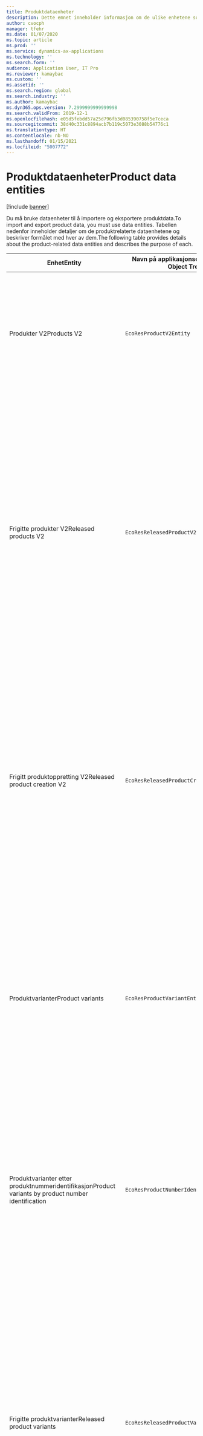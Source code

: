 ```yaml
---
title: Produktdataenheter
description: Dette emnet inneholder informasjon om de ulike enhetene som kan brukes til å importere og eksportere produktdata.
author: cvocph
manager: tfehr
ms.date: 01/07/2020
ms.topic: article
ms.prod: ''
ms.service: dynamics-ax-applications
ms.technology: ''
ms.search.form: ''
audience: Application User, IT Pro
ms.reviewer: kamaybac
ms.custom: ''
ms.assetid: ''
ms.search.region: global
ms.search.industry: ''
ms.author: kamaybac
ms.dyn365.ops.version: 7.2999999999999998
ms.search.validFrom: 2019-12-1
ms.openlocfilehash: e05d5febdd57a25d796fb3d085390758f5e7ceca
ms.sourcegitcommit: 38d40c331c8894acb7b119c5073e3088b54776c1
ms.translationtype: HT
ms.contentlocale: nb-NO
ms.lasthandoff: 01/15/2021
ms.locfileid: "5007772"
---
```

# <a name="product-data-entities"></a><span data-ttu-id="bcd7a-103">Produktdataenheter</span><span class="sxs-lookup"><span data-stu-id="bcd7a-103">Product data entities</span></span>

[!include [banner](../includes/banner.md)]

<span data-ttu-id="bcd7a-104">Du må bruke dataenheter til å importere og eksportere produktdata.</span><span class="sxs-lookup"><span data-stu-id="bcd7a-104">To import and export product data, you must use data entities.</span></span> <span data-ttu-id="bcd7a-105">Tabellen nedenfor inneholder detaljer om de produktrelaterte dataenhetene og beskriver formålet med hver av dem.</span><span class="sxs-lookup"><span data-stu-id="bcd7a-105">The following table provides details about the product-related data entities and describes the purpose of each.</span></span>

| <span data-ttu-id="bcd7a-106">Enhet</span><span class="sxs-lookup"><span data-stu-id="bcd7a-106">Entity</span></span> | <span data-ttu-id="bcd7a-107">Navn på applikasjonsobjekttre (AOT) (type)</span><span class="sxs-lookup"><span data-stu-id="bcd7a-107">Application Object Tree (AOT) name (type)</span></span> | <span data-ttu-id="bcd7a-108">Notater</span><span class="sxs-lookup"><span data-stu-id="bcd7a-108">Notes</span></span> |
|--------|-------------------------------------------|-------|
| <span data-ttu-id="bcd7a-109">Produkter V2</span><span class="sxs-lookup"><span data-stu-id="bcd7a-109">Products V2</span></span> | `EcoResProductV2Entity` | <span data-ttu-id="bcd7a-110">Denne enheten brukes til å importere og eksportere delte produkter, distinkte produkter og produktstandarder.</span><span class="sxs-lookup"><span data-stu-id="bcd7a-110">This entity is used to import and export shared products-distinct products and product masters.</span></span> <span data-ttu-id="bcd7a-111">Den muliggjør oppdateringer.</span><span class="sxs-lookup"><span data-stu-id="bcd7a-111">It allows for updates.</span></span> <span data-ttu-id="bcd7a-112">Den støtter ikke settbaserte SQL-operasjoner.</span><span class="sxs-lookup"><span data-stu-id="bcd7a-112">It doesn't support set-based SQL operations.</span></span> <span data-ttu-id="bcd7a-113">Den er aktivert for Open Data Protocol (OData).</span><span class="sxs-lookup"><span data-stu-id="bcd7a-113">It's enabled for Open Data Protocol (OData).</span></span> |
| <span data-ttu-id="bcd7a-114">Frigitte produkter V2</span><span class="sxs-lookup"><span data-stu-id="bcd7a-114">Released products V2</span></span> | `EcoResReleasedProductV2Entity` | <span data-ttu-id="bcd7a-115">Denne enheten brukes til å importere og eksportere utgitte produkter, distinkte produkter og produktstandarder.</span><span class="sxs-lookup"><span data-stu-id="bcd7a-115">This entity is used to import and export released products-distinct products and product masters.</span></span> <span data-ttu-id="bcd7a-116">Den muliggjør oppdateringer.</span><span class="sxs-lookup"><span data-stu-id="bcd7a-116">It allows for updates.</span></span> <span data-ttu-id="bcd7a-117">Den krever at det delte produktet allerede er opprettet.</span><span class="sxs-lookup"><span data-stu-id="bcd7a-117">It requires that the shared product already be created.</span></span> <span data-ttu-id="bcd7a-118">Når et nytt, frigitt produkt importeres, oppstår en utgivelse av det delte produktet.</span><span class="sxs-lookup"><span data-stu-id="bcd7a-118">When a new released product is imported, a release of the shared product occurs.</span></span> <span data-ttu-id="bcd7a-119">Det finnes også separate enheter som kan brukes til å importere og eksportere frigitte produktstandarder og frigitte forskjellige varianter.</span><span class="sxs-lookup"><span data-stu-id="bcd7a-119">There are also separate entities that can be used to import and export released product masters and released distinct variants.</span></span> <span data-ttu-id="bcd7a-120">Denne enheten støtter ikke sett-baserte SQL-operasjoner eller sletteoperasjoner.</span><span class="sxs-lookup"><span data-stu-id="bcd7a-120">This entity doesn't support set-based SQL operations or delete operations.</span></span> <span data-ttu-id="bcd7a-121">Den er aktivert for OData.</span><span class="sxs-lookup"><span data-stu-id="bcd7a-121">It's enabled for OData.</span></span> |
| <span data-ttu-id="bcd7a-122">Frigitt produktoppretting V2</span><span class="sxs-lookup"><span data-stu-id="bcd7a-122">Released product creation V2</span></span> | `EcoResReleasedProductCreationV2Entity` | <span data-ttu-id="bcd7a-123">Denne enheten brukes til å importere delte produkter og frigitte produkter i ett trinn.</span><span class="sxs-lookup"><span data-stu-id="bcd7a-123">This entity is used to import shared products and released products in one step.</span></span> <span data-ttu-id="bcd7a-124">Selv om den støtter eksport, anbefales ikke denne bruken, fordi formålet med enheten er produktoppretting.</span><span class="sxs-lookup"><span data-stu-id="bcd7a-124">Although it supports exports, that use isn't recommended, because the purpose of the entity is product creation.</span></span> <span data-ttu-id="bcd7a-125">Den støtter ikke oppdateringer.</span><span class="sxs-lookup"><span data-stu-id="bcd7a-125">It doesn't support updates.</span></span> <span data-ttu-id="bcd7a-126">Den støtter et begrenset sett med felt (felt som er tilgjengelige i dialogboksen for produktoppretting).</span><span class="sxs-lookup"><span data-stu-id="bcd7a-126">It supports a limited set of fields (fields that are available in the product creation dialog box).</span></span> <span data-ttu-id="bcd7a-127">Den støtter ikke settbaserte SQL-operasjoner.</span><span class="sxs-lookup"><span data-stu-id="bcd7a-127">It doesn't support set-based SQL operations.</span></span> <span data-ttu-id="bcd7a-128">Den er ikke eksponert gjennom OData.</span><span class="sxs-lookup"><span data-stu-id="bcd7a-128">It isn't exposed through OData.</span></span> |
| <span data-ttu-id="bcd7a-129">Produktvarianter</span><span class="sxs-lookup"><span data-stu-id="bcd7a-129">Product variants</span></span> | `EcoResProductVariantEntity` | <span data-ttu-id="bcd7a-130">Denne enheten brukes til å importere og eksportere delte produktvarianter.</span><span class="sxs-lookup"><span data-stu-id="bcd7a-130">This entity is used to import and export shared product variants.</span></span> <span data-ttu-id="bcd7a-131">Den muliggjør oppdateringer.</span><span class="sxs-lookup"><span data-stu-id="bcd7a-131">It allows for updates.</span></span> <span data-ttu-id="bcd7a-132">Den krever at dimensjonsverdiene allerede er opprettet.</span><span class="sxs-lookup"><span data-stu-id="bcd7a-132">It requires that dimension values already be created.</span></span> <span data-ttu-id="bcd7a-133">Integreringsnøkkelen er produktstandarden pluss produktdimensjonene.</span><span class="sxs-lookup"><span data-stu-id="bcd7a-133">The integration key is the product master plus product dimensions.</span></span> <span data-ttu-id="bcd7a-134">Denne enheten støtter ikke settbaserte SQL-operasjoner.</span><span class="sxs-lookup"><span data-stu-id="bcd7a-134">This entity doesn't support set-based SQL operations.</span></span> <span data-ttu-id="bcd7a-135">Den er aktivert for OData.</span><span class="sxs-lookup"><span data-stu-id="bcd7a-135">It's enabled for OData.</span></span> <span data-ttu-id="bcd7a-136">Den støtter sletteoperasjoner.</span><span class="sxs-lookup"><span data-stu-id="bcd7a-136">It supports delete operations.</span></span> <span data-ttu-id="bcd7a-137">Den kan ikke utvides ved å legge til nye produktdimensjoner.</span><span class="sxs-lookup"><span data-stu-id="bcd7a-137">It can't be extended through the addition of new product dimensions.</span></span> |
| <span data-ttu-id="bcd7a-138">Produktvarianter etter produktnummeridentifikasjon</span><span class="sxs-lookup"><span data-stu-id="bcd7a-138">Product variants by product number identification</span></span> | `EcoResProductNumberIdentifiedProductVariantEntity` | <span data-ttu-id="bcd7a-139">Denne enheten brukes til å importere og eksportere delte produktvarianter.</span><span class="sxs-lookup"><span data-stu-id="bcd7a-139">This entity is used to import and export shared product variants.</span></span> <span data-ttu-id="bcd7a-140">Den muliggjør oppdateringer.</span><span class="sxs-lookup"><span data-stu-id="bcd7a-140">It allows for updates.</span></span> <span data-ttu-id="bcd7a-141">Den krever at dimensjonsverdiene allerede er opprettet.</span><span class="sxs-lookup"><span data-stu-id="bcd7a-141">It requires that dimension values already be created.</span></span> <span data-ttu-id="bcd7a-142">Integreringsnøkkelen er produktnummeret (mens integreringsnøkkelen for enheten **Produktvarianter** er produktstandarden pluss produktdimensjonene).</span><span class="sxs-lookup"><span data-stu-id="bcd7a-142">The integration key is the product number (whereas the integration key for the **Product variants** entity is the product master plus product dimensions).</span></span> |
| <span data-ttu-id="bcd7a-143">Frigitte produktvarianter</span><span class="sxs-lookup"><span data-stu-id="bcd7a-143">Released product variants</span></span> | `EcoResReleasedProductVariantEntity` | <span data-ttu-id="bcd7a-144">Denne enheten brukes til å importere og eksportere frigitte produktvarianter.</span><span class="sxs-lookup"><span data-stu-id="bcd7a-144">This entity is used to import and export released product variants.</span></span> <span data-ttu-id="bcd7a-145">Den muliggjør oppdateringer.</span><span class="sxs-lookup"><span data-stu-id="bcd7a-145">It allows for updates.</span></span> <span data-ttu-id="bcd7a-146">Den krever at delte produktvarianter allerede er opprettet.</span><span class="sxs-lookup"><span data-stu-id="bcd7a-146">It requires that shared product variants already be created.</span></span> <span data-ttu-id="bcd7a-147">Når en ny, frigitt produktvariant importeres, oppstår en utgivelse av den delte produktvarianten.</span><span class="sxs-lookup"><span data-stu-id="bcd7a-147">When a new released product variant is imported, a release of the shared product variant occurs.</span></span> <span data-ttu-id="bcd7a-148">Denne enheten støtter ikke settbaserte SQL-operasjoner.</span><span class="sxs-lookup"><span data-stu-id="bcd7a-148">This entity doesn't support set-based SQL operations.</span></span> <span data-ttu-id="bcd7a-149">Den er aktivert for OData.</span><span class="sxs-lookup"><span data-stu-id="bcd7a-149">It's enabled for OData.</span></span> <span data-ttu-id="bcd7a-150">Selv om den støtter sletteoperasjoner, fører denne bruken for øyeblikket til at data blir ødelagt på grunn av en feil i den gjeldende plattformen.</span><span class="sxs-lookup"><span data-stu-id="bcd7a-150">Although it supports delete operations, that use currently causes data corruption because of a bug in the current platform.</span></span> <span data-ttu-id="bcd7a-151">Enheten kan ikke utvides ved å legge til nye produktdimensjoner.</span><span class="sxs-lookup"><span data-stu-id="bcd7a-151">This entity can't be extended through the addition of new product dimensions.</span></span> |
| <span data-ttu-id="bcd7a-152">Utgitte produktvarianter etter produktnummeridentifikasjon</span><span class="sxs-lookup"><span data-stu-id="bcd7a-152">Released product variants by product number identification</span></span> | `EcoResProductNumberIdentifiedReleasedProductVariantEntity` | <span data-ttu-id="bcd7a-153">Enheten ligner på enheten **Frigitte produktvarianter**, men integreringsnøkkelen er produktnøkkelen i stedet for er produktstandarden pluss produktdimensjoner.</span><span class="sxs-lookup"><span data-stu-id="bcd7a-153">This entity resembles the **Released product variants** entity, but the integration key is the product number instead of the product master plus product dimensions.</span></span> <span data-ttu-id="bcd7a-154">Den kan utvides ved å legge til nye produktdimensjoner.</span><span class="sxs-lookup"><span data-stu-id="bcd7a-154">It can be extended through the addition of new product dimensions.</span></span> |
| <span data-ttu-id="bcd7a-155">Salgbare frigitte produkter</span><span class="sxs-lookup"><span data-stu-id="bcd7a-155">Sellable released products</span></span> | `EcoResSellableReleasedProductEntity` | <span data-ttu-id="bcd7a-156">Denne enheten brukes til å eksportere bare salgbare produkter.</span><span class="sxs-lookup"><span data-stu-id="bcd7a-156">This entity is used to export only sellable products.</span></span> <span data-ttu-id="bcd7a-157">salgbare produkter er produkter som inneholder informasjon som kreves for å kunne brukes på en salgsordre.</span><span class="sxs-lookup"><span data-stu-id="bcd7a-157">Sellable products are products that have the information that they require in order to be used in a sales order.</span></span> <span data-ttu-id="bcd7a-158">De samme reglene gjelder når et produkt er bekreftet ved å bruke **Valider**-funksjonen på siden **Frigitte produkter**.</span><span class="sxs-lookup"><span data-stu-id="bcd7a-158">The same rules apply when a product is validated by using the **Validate** function on the **Released products** page.</span></span> |
| <span data-ttu-id="bcd7a-159">Frigitte spesifikke produkter V2</span><span class="sxs-lookup"><span data-stu-id="bcd7a-159">Released Distinct products V2</span></span> | `EcoResDistinctProductV2Entity` | <span data-ttu-id="bcd7a-160">Denne enheten brukes til å eksportere spesifikke produkter.</span><span class="sxs-lookup"><span data-stu-id="bcd7a-160">This entity is used to export distinct products.</span></span> <span data-ttu-id="bcd7a-161">Disse spesifikke produktene kan være produkter, undertypeprodukter og produktvarianter.</span><span class="sxs-lookup"><span data-stu-id="bcd7a-161">Those distinct products can be products, subtype products, and product variants.</span></span> |
| <span data-ttu-id="bcd7a-162">Frigitte produktstandarder V2</span><span class="sxs-lookup"><span data-stu-id="bcd7a-162">Released products masters V2</span></span> | `EcoResProductMasterV2Entity` | <span data-ttu-id="bcd7a-163">Denne enheten brukes til å importere og eksportere produktstandarder.</span><span class="sxs-lookup"><span data-stu-id="bcd7a-163">This entity is used to import and export product masters.</span></span> <span data-ttu-id="bcd7a-164">Den er ikke aktivert for databehandling.</span><span class="sxs-lookup"><span data-stu-id="bcd7a-164">It isn't enabled for data management.</span></span> |
| <span data-ttu-id="bcd7a-165">Vare – strekkode</span><span class="sxs-lookup"><span data-stu-id="bcd7a-165">Item - barcode</span></span> | `EcoResProductBarcodeEntityV3` | <span data-ttu-id="bcd7a-166">Denne enheten brukes til å eksportere produkter og strekkoder.</span><span class="sxs-lookup"><span data-stu-id="bcd7a-166">This entity is used to export products and bar codes.</span></span> <span data-ttu-id="bcd7a-167">Denne enheten tillater ikke endringssporing, oppdateringer eller slettinger.</span><span class="sxs-lookup"><span data-stu-id="bcd7a-167">This entity doesn't allow change tracking, updates, or deletes.</span></span> <span data-ttu-id="bcd7a-168">Hvis du vil bruke endringssporing, oppdateringer eller slettinger på strekkoder, må du bruke **Vare – strekkodetilknytning**.</span><span class="sxs-lookup"><span data-stu-id="bcd7a-168">To use change tracking, updates, or deletes on barcodes, use the **Item - barcode association** entity.</span></span> |
| <span data-ttu-id="bcd7a-169">Tilknytning for vare – strekkode</span><span class="sxs-lookup"><span data-stu-id="bcd7a-169">Item - barcode association</span></span> | `EcoResProductBarcodeAssociationEntity` | <span data-ttu-id="bcd7a-170">Denne enheten brukes til å eksportere produkter og strekkoder.</span><span class="sxs-lookup"><span data-stu-id="bcd7a-170">This entity is used to export products and bar codes.</span></span> <span data-ttu-id="bcd7a-171">Den tillater endringssporing, oppdateringer og slettinger.</span><span class="sxs-lookup"><span data-stu-id="bcd7a-171">It allows change tracking, updates, and deletes.</span></span> <span data-ttu-id="bcd7a-172">Hvis du vil bruke enheten, må funksjonen *Vare – strekkodeforbedringer* være aktivert i [funksjonsbehandling](../../fin-ops-core/fin-ops/get-started/feature-management/feature-management-overview.md).</span><span class="sxs-lookup"><span data-stu-id="bcd7a-172">To use the entity, the feature *Item - barcode improvements* must be enabled in [feature management](../../fin-ops-core/fin-ops/get-started/feature-management/feature-management-overview.md).</span></span> <span data-ttu-id="bcd7a-173">Enhetsnøkkelen er `AssociationID`, som oppretter tilknytningen mellom strekkoden og produktet.</span><span class="sxs-lookup"><span data-stu-id="bcd7a-173">Its entity key is `AssociationID`, which creates the association between the barcode and the product.</span></span> <span data-ttu-id="bcd7a-174">Hvis du vil legge til støtte for denne nøkkelen, blir `InventitemBarcodeAssociation`-tabellen fylt ut for eksisterende varestrekkodedata når du aktiverer funksjonen.</span><span class="sxs-lookup"><span data-stu-id="bcd7a-174">To add support for this key, the table `InventitemBarcodeAssociation` will be populated for existing item barcode data when you turn on the feature.</span></span> <span data-ttu-id="bcd7a-175">Tabellen fylles ut ved hjelp av en satsvis jobb, og hvis strekkodetabellen har mange oppføringer, kan det ta lang tid å kjøre den satsvise jobben.</span><span class="sxs-lookup"><span data-stu-id="bcd7a-175">The table is populated using a batch job and if your barcode table has a large number of records, it could take significant time to run the batch job.</span></span> <span data-ttu-id="bcd7a-176">Vi anbefaler derfor at du planlegger å aktivere funksjonen (og dermed kjøre den satsvise jobben) på et tidspunkt som passer forretningstidsplanen din.</span><span class="sxs-lookup"><span data-stu-id="bcd7a-176">Therefore, we recommend that you plan to enable the feature (and therefore run the batch job) at a time that fits your business schedule.</span></span> |
| <span data-ttu-id="bcd7a-177">Tilstander for produktlivssyklus</span><span class="sxs-lookup"><span data-stu-id="bcd7a-177">Product lifecycle states</span></span> | `EcoResProductLifecycleSateEntity` | <span data-ttu-id="bcd7a-178">Denne enheten brukes til å importere og eksportere de ulike produktlivssyklustilstandene som kan tilordnes til et produkt.</span><span class="sxs-lookup"><span data-stu-id="bcd7a-178">This entity is used to import and export the different product lifecycle states that can be assigned to a product.</span></span> |

> [!NOTE]
> <span data-ttu-id="bcd7a-179">Du kan bruke dataenheten **Frigitte produkter v2** til å importere produkter til systemet bare hvis det delte produktet allerede er opprettet.</span><span class="sxs-lookup"><span data-stu-id="bcd7a-179">You can use the **Released Products V2** data entity to import products into the system only if the shared product has already been created.</span></span> <span data-ttu-id="bcd7a-180">Hvis du vil importere produkter til systemet, må du ellers bruke dataenheten **Produktoppretting**.</span><span class="sxs-lookup"><span data-stu-id="bcd7a-180">Otherwise, to import products into the system, you must use the **Product creation** data entity.</span></span>
